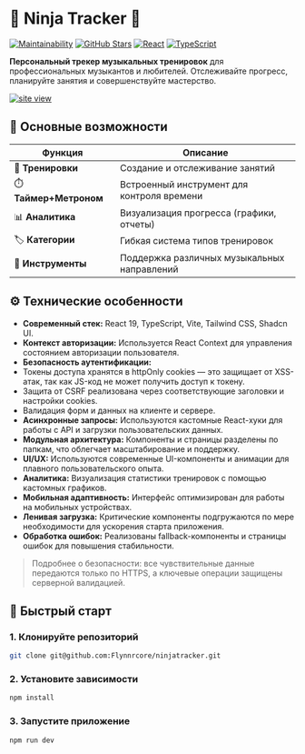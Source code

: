 # 🎵 Ninja Tracker 🎵

[![Maintainability](https://qlty.sh/badges/b6125dc0-85ac-41f3-8270-ae761025c432/maintainability.svg)](https://qlty.sh/gh/Flynnrcore/projects/ninjatracker)
[![GitHub Stars](https://img.shields.io/github/stars/Flynnrcore/ninjatracker?style=social)](https://github.com/Flynnrcore/ninjatracker/stargazers)
[![React](https://img.shields.io/badge/React-19-%2361DAFB)](https://react.dev/)
[![TypeScript](https://img.shields.io/badge/TypeScript-5.0-%233178C6)](https://www.typescriptlang.org/)

**Персональный трекер музыкальных тренировок** для профессиональных музыкантов и любителей.
Отслеживайте прогресс, планируйте занятия и совершенствуйте мастерство.

[![site view](https://i.postimg.cc/hjjqMV1z/temp-Image-QClbe-S.avif)](https://ninjatracker.vercel.app)

## 🌟 Основные возможности

| Функция                | Описание                                    |
| ---------------------- | ------------------------------------------- |
| 🎯 **Тренировки**      | Создание и отслеживание занятий             |
| ⏱️ **Таймер+Метроном** | Встроенный инструмент для контроля времени  |
| 📊 **Аналитика**       | Визуализация прогресса (графики, отчеты)    |
| 🏷️ **Категории**       | Гибкая система типов тренировок             |
| 🎸 **Инструменты**     | Поддержка различных музыкальных направлений |

## ⚙️ Технические особенности

- **Современный стек:**
  React 19, TypeScript, Vite, Tailwind CSS, Shadcn UI.
- **Контекст авторизации:**
  Используется React Context для управления состоянием авторизации пользователя.
- **Безопасность аутентификации:**
- Токены доступа хранятся в httpOnly cookies — это защищает от XSS-атак,
  так как JS-код не может получить доступ к токену.
- Защита от CSRF реализована через соответствующие заголовки и настройки cookies.
- Валидация форм и данных на клиенте и сервере.
- **Асинхронные запросы:**
  Используются кастомные React-хуки для работы с API и загрузки пользовательских данных.
- **Модульная архитектура:**
  Компоненты и страницы разделены по папкам, что облегчает масштабирование и поддержку.
- **UI/UX:**
  Используются современные UI-компоненты и анимации для плавного пользовательского опыта.
- **Аналитика:**
  Визуализация статистики тренировок с помощью кастомных графиков.
- **Мобильная адаптивность:**
  Интерфейс оптимизирован для работы на мобильных устройствах.
- **Ленивая загрузка:**
  Критические компоненты подгружаются по мере необходимости для ускорения старта приложения.
- **Обработка ошибок:**
  Реализованы fallback-компоненты и страницы ошибок для повышения стабильности.

> Подробнее о безопасности: все чувствительные данные передаются только по HTTPS,
> а ключевые операции защищены серверной валидацией.

## 🚀 Быстрый старт

### 1. Клонируйте репозиторий

```bash
git clone git@github.com:Flynnrcore/ninjatracker.git
```

### 2. Установите зависимости

```bash
npm install
```

### 3. Запустите приложение

```bash
npm run dev
```
